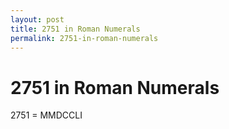 ```yaml
---
layout: post
title: 2751 in Roman Numerals
permalink: 2751-in-roman-numerals
---
```


# 2751 in Roman Numerals

2751 = MMDCCLI
